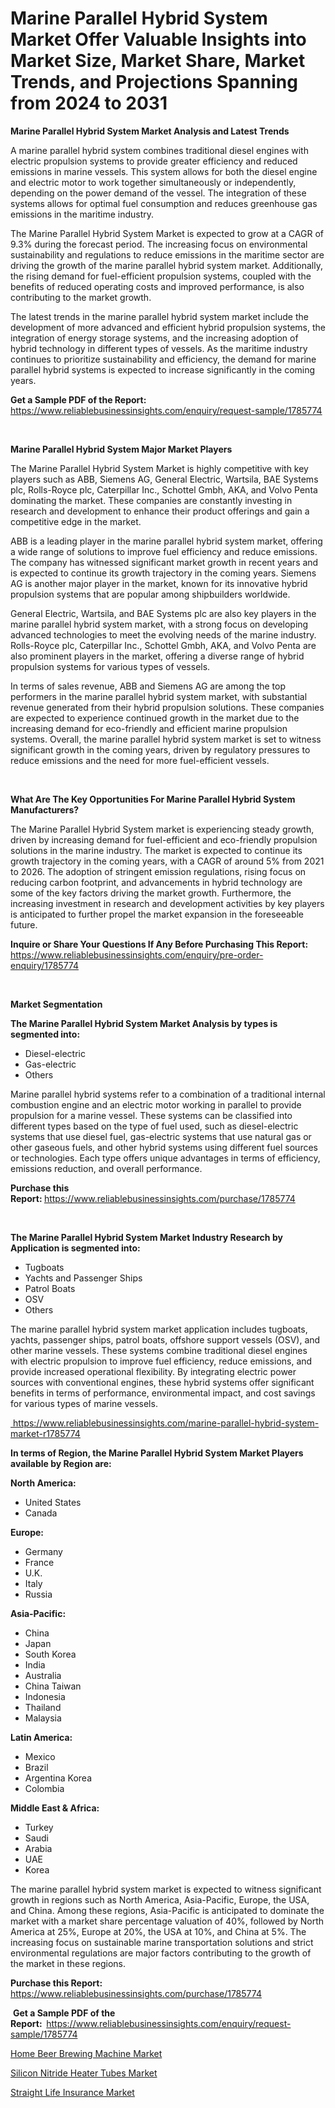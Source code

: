 <p><h1>Marine Parallel Hybrid System Market Offer Valuable Insights into Market Size, Market Share, Market Trends, and Projections Spanning from 2024 to 2031</h1></p><p><strong>Marine Parallel Hybrid System Market Analysis and Latest Trends</strong></p>
<p><p>A marine parallel hybrid system combines traditional diesel engines with electric propulsion systems to provide greater efficiency and reduced emissions in marine vessels. This system allows for both the diesel engine and electric motor to work together simultaneously or independently, depending on the power demand of the vessel. The integration of these systems allows for optimal fuel consumption and reduces greenhouse gas emissions in the maritime industry.</p><p>The Marine Parallel Hybrid System Market is expected to grow at a CAGR of 9.3% during the forecast period. The increasing focus on environmental sustainability and regulations to reduce emissions in the maritime sector are driving the growth of the marine parallel hybrid system market. Additionally, the rising demand for fuel-efficient propulsion systems, coupled with the benefits of reduced operating costs and improved performance, is also contributing to the market growth.</p><p>The latest trends in the marine parallel hybrid system market include the development of more advanced and efficient hybrid propulsion systems, the integration of energy storage systems, and the increasing adoption of hybrid technology in different types of vessels. As the maritime industry continues to prioritize sustainability and efficiency, the demand for marine parallel hybrid systems is expected to increase significantly in the coming years.</p></p>
<p><strong>Get a Sample PDF of the Report:&nbsp;</strong> <a href="https://www.reliablebusinessinsights.com/enquiry/request-sample/1785774">https://www.reliablebusinessinsights.com/enquiry/request-sample/1785774</a></p>
<p>&nbsp;</p>
<p><strong>Marine Parallel Hybrid System Major Market Players</strong></p>
<p><p>The Marine Parallel Hybrid System Market is highly competitive with key players such as ABB, Siemens AG, General Electric, Wartsila, BAE Systems plc, Rolls-Royce plc, Caterpillar Inc., Schottel Gmbh, AKA, and Volvo Penta dominating the market. These companies are constantly investing in research and development to enhance their product offerings and gain a competitive edge in the market.</p><p>ABB is a leading player in the marine parallel hybrid system market, offering a wide range of solutions to improve fuel efficiency and reduce emissions. The company has witnessed significant market growth in recent years and is expected to continue its growth trajectory in the coming years. Siemens AG is another major player in the market, known for its innovative hybrid propulsion systems that are popular among shipbuilders worldwide.</p><p>General Electric, Wartsila, and BAE Systems plc are also key players in the marine parallel hybrid system market, with a strong focus on developing advanced technologies to meet the evolving needs of the marine industry. Rolls-Royce plc, Caterpillar Inc., Schottel Gmbh, AKA, and Volvo Penta are also prominent players in the market, offering a diverse range of hybrid propulsion systems for various types of vessels.</p><p>In terms of sales revenue, ABB and Siemens AG are among the top performers in the marine parallel hybrid system market, with substantial revenue generated from their hybrid propulsion solutions. These companies are expected to experience continued growth in the market due to the increasing demand for eco-friendly and efficient marine propulsion systems. Overall, the marine parallel hybrid system market is set to witness significant growth in the coming years, driven by regulatory pressures to reduce emissions and the need for more fuel-efficient vessels.</p></p>
<p>&nbsp;</p>
<p><strong>What Are The Key Opportunities For Marine Parallel Hybrid System Manufacturers?</strong></p>
<p><p>The Marine Parallel Hybrid System market is experiencing steady growth, driven by increasing demand for fuel-efficient and eco-friendly propulsion solutions in the marine industry. The market is expected to continue its growth trajectory in the coming years, with a CAGR of around 5% from 2021 to 2026. The adoption of stringent emission regulations, rising focus on reducing carbon footprint, and advancements in hybrid technology are some of the key factors driving the market growth. Furthermore, the increasing investment in research and development activities by key players is anticipated to further propel the market expansion in the foreseeable future.</p></p>
<p><strong>Inquire or Share Your Questions If Any Before Purchasing This Report:</strong> <a href="https://www.reliablebusinessinsights.com/enquiry/pre-order-enquiry/1785774">https://www.reliablebusinessinsights.com/enquiry/pre-order-enquiry/1785774</a></p>
<p>&nbsp;</p>
<p><strong>Market Segmentation</strong></p>
<p><strong>The Marine Parallel Hybrid System Market Analysis by types is segmented into:</strong></p>
<p><ul><li>Diesel-electric</li><li>Gas-electric</li><li>Others</li></ul></p>
<p><p>Marine parallel hybrid systems refer to a combination of a traditional internal combustion engine and an electric motor working in parallel to provide propulsion for a marine vessel. These systems can be classified into different types based on the type of fuel used, such as diesel-electric systems that use diesel fuel, gas-electric systems that use natural gas or other gaseous fuels, and other hybrid systems using different fuel sources or technologies. Each type offers unique advantages in terms of efficiency, emissions reduction, and overall performance.</p></p>
<p><strong>Purchase this Report:&nbsp;</strong><a href="https://www.reliablebusinessinsights.com/purchase/1785774">https://www.reliablebusinessinsights.com/purchase/1785774</a></p>
<p>&nbsp;</p>
<p><strong>The Marine Parallel Hybrid System Market Industry Research by Application is segmented into:</strong></p>
<p><ul><li>Tugboats</li><li>Yachts and Passenger Ships</li><li>Patrol Boats</li><li>OSV</li><li>Others</li></ul></p>
<p><p>The marine parallel hybrid system market application includes tugboats, yachts, passenger ships, patrol boats, offshore support vessels (OSV), and other marine vessels. These systems combine traditional diesel engines with electric propulsion to improve fuel efficiency, reduce emissions, and provide increased operational flexibility. By integrating electric power sources with conventional engines, these hybrid systems offer significant benefits in terms of performance, environmental impact, and cost savings for various types of marine vessels.</p></p>
<p><a href="https://www.reliablebusinessinsights.com/marine-parallel-hybrid-system-market-r1785774">&nbsp;https://www.reliablebusinessinsights.com/marine-parallel-hybrid-system-market-r1785774</a></p>
<p><strong>In terms of Region, the Marine Parallel Hybrid System Market Players available by Region are:</strong></p>
<p>
    <p> <strong> North America: </strong>
        <ul>
            <li>United States</li>
            <li>Canada</li>
        </ul>
        </p> 
    <p> <strong> Europe: </strong>
        <ul>
            <li>Germany</li>
            <li>France</li>
            <li>U.K.</li>
            <li>Italy</li>
            <li>Russia</li>
        </ul>
        </p> 
    <p> <strong> Asia-Pacific: </strong>
        <ul>
            <li>China</li>
            <li>Japan</li>
            <li>South Korea</li>
            <li>India</li>
            <li>Australia</li>
            <li>China Taiwan</li>
            <li>Indonesia</li>
            <li>Thailand</li>
            <li>Malaysia</li>
        </ul>
        </p> 
    <p> <strong> Latin America: </strong>
        <ul>
            <li>Mexico</li>
            <li>Brazil</li>
            <li>Argentina Korea</li>
            <li>Colombia</li>
        </ul>
        </p> 
    <p> <strong> Middle East & Africa: </strong>
        <ul>
            <li>Turkey</li>
            <li>Saudi</li>
            <li>Arabia</li>
            <li>UAE</li>
            <li>Korea</li>
        </ul>
    </p>
    </p>
<p><p>The marine parallel hybrid system market is expected to witness significant growth in regions such as North America, Asia-Pacific, Europe, the USA, and China. Among these regions, Asia-Pacific is anticipated to dominate the market with a market share percentage valuation of 40%, followed by North America at 25%, Europe at 20%, the USA at 10%, and China at 5%. The increasing focus on sustainable marine transportation solutions and strict environmental regulations are major factors contributing to the growth of the market in these regions.</p></p>
<p><strong>Purchase this Report: </strong><a href="https://www.reliablebusinessinsights.com/purchase/1785774">https://www.reliablebusinessinsights.com/purchase/1785774</a></p>
<p>&nbsp;<strong>Get a Sample PDF of the Report:&nbsp;&nbsp;</strong><a href="https://www.reliablebusinessinsights.com/enquiry/request-sample/1785774">https://www.reliablebusinessinsights.com/enquiry/request-sample/1785774</a></p>
<p><strong></strong></p>
<p><p><a href="https://www.linkedin.com/pulse/home-beer-brewing-machine-market-size-trends-complete-5obsf">Home Beer Brewing Machine Market</a></p><p><a href="https://www.linkedin.com/pulse/silicon-nitride-heater-tubes-market-size-reflecting-forecast-yxy1e">Silicon Nitride Heater Tubes Market</a></p><p><a href="https://www.linkedin.com/pulse/straight-life-insurance-market-size-cagr-trends-2024-2030-j3ave">Straight Life Insurance Market</a></p></p>